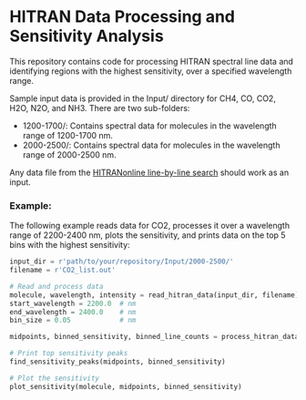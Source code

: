 # HITRAN Data Processing and Sensitivity Analysis

This repository contains code for processing HITRAN spectral line data and identifying regions with the highest sensitivity, over a specified wavelength range.

Sample input data is provided in the Input/ directory for CH4, CO, CO2, H2O, N2O, and NH3. There are two sub-folders:
- 1200-1700/: Contains spectral data for molecules in the wavelength range of 1200-1700 nm.
- 2000-2500/: Contains spectral data for molecules in the wavelength range of 2000-2500 nm.

Any data file from the [HITRANonline line-by-line search](https://hitran.org/lbl/) should work as an input.

### Example:

The following example reads data for CO2, processes it over a wavelength range of 2200-2400 nm, plots the sensitivity, and prints data on the top 5 bins with the highest sensitivity:

```python
input_dir = r'path/to/your/repository/Input/2000-2500/'
filename = r'CO2_list.out'

# Read and process data
molecule, wavelength, intensity = read_hitran_data(input_dir, filename)
start_wavelength = 2200.0  # nm
end_wavelength = 2400.0    # nm
bin_size = 0.05            # nm

midpoints, binned_sensitivity, binned_line_counts = process_hitran_data(wavelength, intensity, start_wavelength, end_wavelength, bin_size)

# Print top sensitivity peaks
find_sensitivity_peaks(midpoints, binned_sensitivity)

# Plot the sensitivity
plot_sensitivity(molecule, midpoints, binned_sensitivity)
